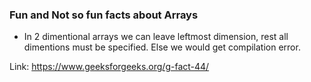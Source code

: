 ### Fun and Not so fun facts about Arrays

- In 2 dimentional arrays we can leave leftmost dimension, rest all dimentions must be specified. Else we would get compilation error.

Link: https://www.geeksforgeeks.org/g-fact-44/